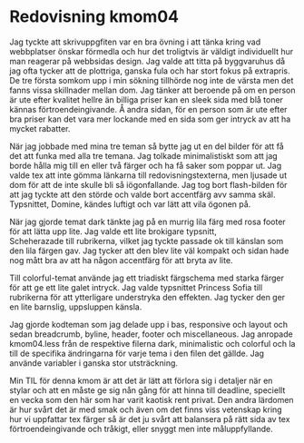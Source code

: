 ---
---
Redovisning kmom04
=========================

Jag tyckte att skrivuppgfiten var en bra övning i att tänka kring vad webbplatser önskar förmedla och hur det troligtvis 
är väldigt individuellt hur man reagerar på webbsidas design. Jag valde att titta på byggvaruhus då jag ofta tycker att de
plottriga, ganska fula och har stort fokus på extrapris. De tre första somkom upp i min sökning tillhörde nog inte de 
värsta men det fanns vissa skillnader mellan dom. Jag tänker att beroende på om en person är ute efter kvalitet hellre än 
billiga priser kan en sleek sida med blå toner kännas förtroendeingivande. Å andra sidan, för en person som är ute
efter bra priser kan det vara mer lockande med en sida som ger intryck av att ha mycket rabatter.

När jag jobbade med mina tre teman så bytte jag ut en del bilder för att få det att funka med alla tre temana. Jag tolkade
minimalistiskt som att jag borde hålla mig till en eller två färger och ha få saker som poppar ut. Jag valde tex att inte
gömma länkarna till redovisningstexterna, men ljusade ut dom för att de inte skulle bli så iögonfallande. Jag tog bort
flash-bilden för att jag tyckte att den störde och valde bort accentfärg avv samma skäl. Typsnittet, Domine, 
kändes luftigt och var lätt att vila ögonen på. 

När jag gjorde temat dark tänkte jag på en murrig lila färg med rosa footer för att lätta upp lite. Jag valde ett lite 
brokigare typsnitt,  
Scheherazade till rubrikerna, vilket jag tyckte passade ok till känslan som den lila färgen gav. Jag tycker att den blev 
lite väl kompakt och sidan hade nog mått bra av att ha någon accentfärg för att bryta av lite.  

Till colorful-temat använde jag ett triadiskt färgschema med starka färger för att ge ett lite galet intryck. Jag valde 
typsnittet Princess Sofia till rubrikerna för att ytterligare understryka den effekten. Jag tycker den ger en lite barnslig,
uppsluppen känsla. 

Jag gjorde kodteman som jag delade upp i bas, responsive och layout och sedan breadcrumb, byline, header, footer och 
miscellaneous. Jag anropade kmom04.less från de respektive filerna dark, minimalistic och colorful och la till de
specifika ändringarna för varje tema i den filen det gällde. Jag använde variabler i ganska stor utsträckning. 

Min TIL för denna kmom är att det är lätt att förlora sig i detaljer när en stylar och att en måste ge sig nån gång 
för att hinna till deadline, speciellt en vecka som den här som har varit kaotisk rent privat. Den andra lärdomen är hur
svårt det är med smak och även om det finns viss vetenskap kring hur vi uppfattar tex färger så är det ju svårt att balansera
på rätt sida av tex förtroendeingivande och tråkigt, eller snyggt men inte måluppfyllande.